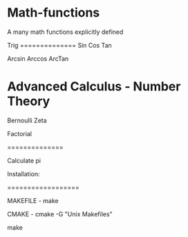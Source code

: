 Math-functions
==============

A many math functions explicitly defined

Trig ==============
Sin
Cos 
Tan

Arcsin
Arccos
ArcTan

Advanced Calculus - Number Theory
==============

Bernoulli
Zeta

Factorial

==============

Calculate pi






Installation:

==================

MAKEFILE - 
make


CMAKE - 
cmake -G "Unix Makefiles"

make

